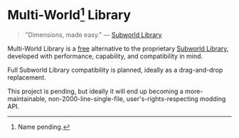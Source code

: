 # Multi-World[^1] Library

> "Dimensions, made easy." — [Subworld Library](https://github.com/jjohnsnaill/SubworldLibrary)

Multi-World Library is a [free](https://en.wikipedia.org/wiki/Free_as_in_Freedom) alternative to the proprietary [Subworld Library](https://github.com/jjohnsnaill/SubworldLibrary), developed with performance, capability, and compatibility in mind.

Full Subworld Library compatibility is planned, ideally as a drag-and-drop replacement.

This project is pending, but ideally it will end up becoming a more-maintainable, non-2000-line-single-file, user's-rights-respecting modding API.

[^1]: Name pending.
